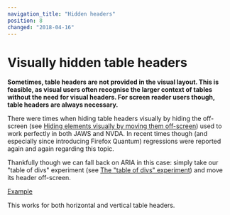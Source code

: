 ```yaml
---
navigation_title: "Hidden headers"
position: 8
changed: "2018-04-16"
---
```


# Visually hidden table headers

**Sometimes, table headers are not provided in the visual layout. This is feasible, as visual users often recognise the larger context of tables without the need for visual headers. For screen reader users though, table headers are always necessary.**

There were times when hiding table headers visually by hiding the off-screen (see [Hiding elements visually by moving them off-screen](/examples/hiding-elements/visually)) used to work perfectly in both JAWS and NVDA. In recent times though (and especially since introducing Firefox Quantum) regressions were reported again and again regarding this topic.

Thankfully though we can fall back on ARIA in this case: simply take our "table of divs" experiment (see [The "table of divs" experiment](/examples/tables/table-of-divs-experiment)) and move its header off-screen.

[Example](_examples/table-with-hidden-headers)

This works for both horizontal and vertical table headers.
